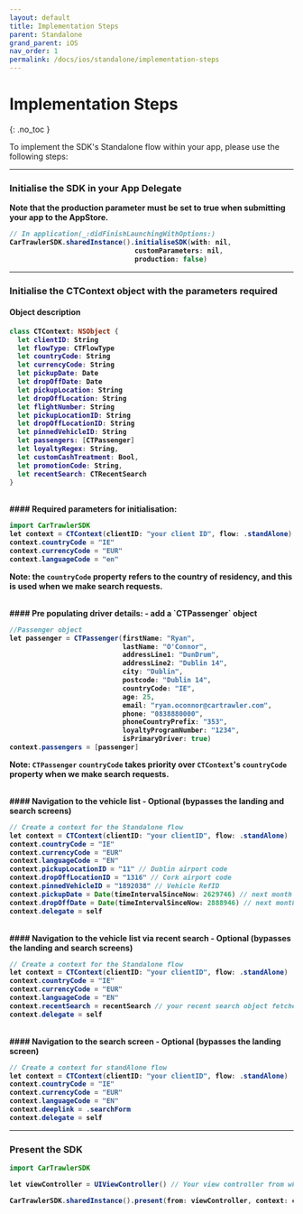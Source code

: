 ```yaml
---
layout: default
title: Implementation Steps
parent: Standalone
grand_parent: iOS
nav_order: 1
permalink: /docs/ios/standalone/implementation-steps
---
```


# Implementation Steps

{: .no_toc }

To implement the SDK's Standalone flow within your app, please use the following steps:

---


### Initialise the SDK in your App Delegate <br/>
<b>Note that the production parameter must be set to true when submitting your app to the AppStore.

```java
// In application(_:didFinishLaunchingWithOptions:)
CarTrawlerSDK.sharedInstance().initialiseSDK(with: nil,
                               customParameters: nil,
                               production: false)
```

---
### Initialise the CTContext object with the parameters required

#### Object description
  
```swift
class CTContext: NSObject {
  let clientID: String
  let flowType: CTFlowType
  let countryCode: String
  let currencyCode: String
  let pickupDate: Date
  let dropOffDate: Date
  let pickupLocation: String
  let dropOffLocation: String
  let flightNumber: String
  let pickupLocationID: String
  let dropOffLocationID: String
  let pinnedVehicleID: String
  let passengers: [CTPassenger]
  let loyaltyRegex: String,
  let customCashTreatment: Bool,
  let promotionCode: String,
  let recentSearch: CTRecentSearch
}
```
<br/>
#### Required parameters for initialisation:

```java
import CarTrawlerSDK
let context = CTContext(clientID: "your client ID", flow: .standAlone)
context.countryCode = "IE"
context.currencyCode = "EUR"
context.languageCode = "en"
````
<b>Note: the `countryCode` property refers to the country of residency, and this is used when we make search requests.</b>

<br/>
#### Pre populating driver details:
- add a `CTPassenger` object

```java
//Passenger object
let passenger = CTPassenger(firstName: "Ryan",
                            lastName: "O'Connor",
                            addressLine1: "DunDrum",
                            addressLine2: "Dublin 14",
                            city: "Dublin",
                            postcode: "Dublin 14",
                            countryCode: "IE",
                            age: 25,
                            email: "ryan.oconnor@cartrawler.com",
                            phone: "0838880000",
                            phoneCountryPrefix: "353",
                            loyaltyProgramNumber: "1234",
                            isPrimaryDriver: true)
context.passengers = [passenger]
```

<b>Note: `CTPassenger` `countryCode` takes priority over `CTContext`'s `countryCode` property when we make search requests.</b>

<br/>
#### Navigation to the vehicle list
- Optional (bypasses the landing and search screens)

```java
// Create a context for the Standalone flow
let context = CTContext(clientID: "your clientID", flow: .standAlone)
context.countryCode = "IE"
context.currencyCode = "EUR"
context.languageCode = "EN"
context.pickupLocationID = "11" // Dublin airport code
context.dropOffLocationID = "1316" // Cork airport code
context.pinnedVehicleID = "1892038" // Vehicle RefID
context.pickupDate = Date(timeIntervalSinceNow: 2629746) // next month
context.dropOffDate = Date(timeIntervalSinceNow: 2888946) // next month + 3 dayssz243
context.delegate = self
```
<br/>
#### Navigation to the vehicle list <b>via recent search</b> 
- Optional (bypasses the landing and search screens)

```java
// Create a context for the Standalone flow
let context = CTContext(clientID: "your clientID", flow: .standAlone)
context.countryCode = "IE"
context.currencyCode = "EUR"
context.languageCode = "EN"
context.recentSearch = recentSearch // your recent search object fetched from the recent searches api. 
context.delegate = self
```
<br/>
#### Navigation to the search screen 
- Optional (bypasses the landing screen)

```java
// Create a context for standAlone flow
let context = CTContext(clientID: "your clientID", flow: .standAlone)
context.countryCode = "IE"
context.currencyCode = "EUR"
context.languageCode = "EN"
context.deeplink = .searchForm
context.delegate = self
```

---
### Present the SDK

```java
import CarTrawlerSDK

let viewController = UIViewController() // Your view controller from which the SDK will be presented.

CarTrawlerSDK.sharedInstance().present(from: viewController, context: context)
```